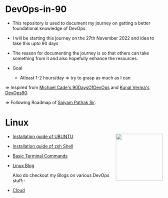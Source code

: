 # DevOps-in-90

- This repository is used to document my journey on getting a better foundational knowledge of DevOps.
- I will be starting this journey on the 27th November 2022 and idea to take this upto 90 days
- The reason for documenting the journey is so that others can take something from it and also hopefully enhance the resources.

- Goal
   - Atleast 1-2 hours/day => try to grasp as much as I can
   
 => Inspired from [Michael Cade's 90DaysOfDevOps](https://github.com/MichaelCade/90DaysOfDevOps) and [Kunal Verma's DevOps90](https://github.com/verma-kunal/DevOps-90).

 => Following Roadmap of [Saiyam Pathak Sir](https://www.youtube.com/watch?v=7l_n97Mt0ko&feature=youtu.be).
 
<h1> Linux </h1>

<img src = "https://user-images.githubusercontent.com/101946115/208364675-23c7f304-230d-4987-a0de-c13632159ddd.png" height = 150 width = 150 align = "right"/>


- [Installation guide of UBUNTU](https://github.com/ShivangShandilya/DevOps-in-90/blob/main/Linux/Installation%20Of%20Linux%20Terminal(%20Ubuntu).md)
- [Installation guide of zsh Shell](https://github.com/ShivangShandilya/DevOps-in-90/blob/main/Linux/Installation%20of%20zsh%20Shell.md)
- [Basic Terminal Commands](https://github.com/ShivangShandilya/DevOps-in-90/blob/main/Linux/Linux%20Terminal%20Commands.pdf)
- [Linux Blog](https://mydevopsjourney.hashnode.dev/linux-and-its-basic-terminal-commands)
 



  Also do checkout my Blogs on various DevOps stuff:-
 
 - [Cloud](https://mydevopsjourney.hashnode.dev/want-to-get-started-with-cloud)
 
 
